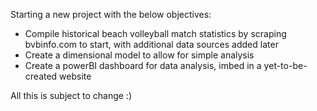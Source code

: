 Starting a new project with the below objectives:
- Compile historical beach volleyball match statistics by scraping bvbinfo.com to start, with additional data sources added later
- Create a dimensional model to allow for simple analysis
- Create a powerBI dashboard for data analysis, imbed in a yet-to-be-created website

All this is subject to change :)
